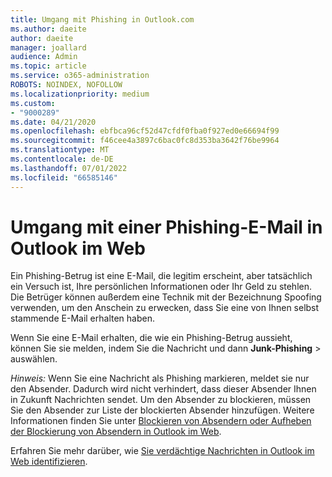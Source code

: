 ```yaml
---
title: Umgang mit Phishing in Outlook.com
ms.author: daeite
author: daeite
manager: joallard
audience: Admin
ms.topic: article
ms.service: o365-administration
ROBOTS: NOINDEX, NOFOLLOW
ms.localizationpriority: medium
ms.custom:
- "9000289"
ms.date: 04/21/2020
ms.openlocfilehash: ebfbca96cf52d47cfdf0fba0f927ed0e66694f99
ms.sourcegitcommit: f46cee4a3897c6bac0fc8d353ba3642f76be9964
ms.translationtype: MT
ms.contentlocale: de-DE
ms.lasthandoff: 07/01/2022
ms.locfileid: "66585146"
---
```

# <a name="how-to-deal-with-a-phishing-email-in-outlook-on-the-web"></a>Umgang mit einer Phishing-E-Mail in Outlook im Web

Ein Phishing-Betrug ist eine E-Mail, die legitim erscheint, aber tatsächlich ein Versuch ist, Ihre persönlichen Informationen oder Ihr Geld zu stehlen. Die Betrüger können außerdem eine Technik mit der Bezeichnung Spoofing verwenden, um den Anschein zu erwecken, dass Sie eine von Ihnen selbst stammende E-Mail erhalten haben.

Wenn Sie eine E-Mail erhalten, die wie ein Phishing-Betrug aussieht, können Sie sie melden, indem Sie die Nachricht und dann **Junk-Phishing** >  auswählen.

*Hinweis:* Wenn Sie eine Nachricht als Phishing markieren, meldet sie nur den Absender. Dadurch wird nicht verhindert, dass dieser Absender Ihnen in Zukunft Nachrichten sendet. Um den Absender zu blockieren, müssen Sie den Absender zur Liste der blockierten Absender hinzufügen. Weitere Informationen finden Sie unter [Blockieren von Absendern oder Aufheben der Blockierung von Absendern in Outlook im Web](https://support.microsoft.com/office/block-senders-or-unblock-senders-in-outlook-on-the-web-9bf812d4-6995-4d19-901a-76d6e26939b0).

Erfahren Sie mehr darüber, wie [Sie verdächtige Nachrichten in Outlook im Web identifizieren](https://support.microsoft.com/office/identify-suspicious-messages-in-outlook-com-and-outlook-on-the-web-3d44102b-6ce3-4f7c-a359-b623bec82206).